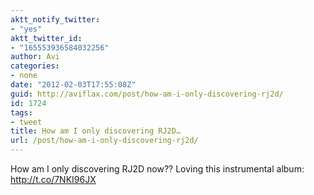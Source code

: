 ```yaml
---
aktt_notify_twitter:
- "yes"
aktt_twitter_id:
- "165553936584032256"
author: Avi
categories:
- none
date: "2012-02-03T17:55:08Z"
guid: http://aviflax.com/post/how-am-i-only-discovering-rj2d/
id: 1724
tags:
- tweet
title: How am I only discovering RJ2D…
url: /post/how-am-i-only-discovering-rj2d/
---
```

How am I only discovering RJ2D now?? Loving this instrumental album: <a href="http://t.co/7NKI96JX" rel="nofollow">http://t.co/7NKI96JX</a>